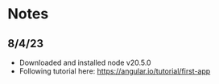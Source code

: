 # Notes
## 8/4/23
* Downloaded and installed node v20.5.0
* Following tutorial here: https://angular.io/tutorial/first-app
